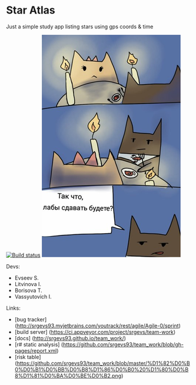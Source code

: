 # Star Atlas
Just a simple study app listing stars using gps coords & time

[![Build status](https://ci.appveyor.com/api/projects/status/wl6ela7a0lqx8s9l/branch/master?svg=true)](https://ci.appveyor.com/project/srgevs/team-work/branch/master)
[![art](https://github.com/srgevs93/team_work/blob/develop/art.jpg)](https://github.com/srgevs93/team_work/blob/develop/art.jpg)

Devs: 
* Evseev S.
* Litvinova I.
* Borisova T.
* Vassyutovich I.

Links:
* [bug tracker] (http://srgevs93.myjetbrains.com/youtrack/rest/agile/Agile-0/sprint)
* [build server] (https://ci.appveyor.com/project/srgevs/team-work)
* [docs] (http://srgevs93.github.io/team_work/) 
* [r# static analysis] (https://github.com/srgevs93/team_work/blob/gh-pages/report.xml)
* [risk table] (https://github.com/srgevs93/team_work/blob/master/%D1%82%D0%B0%D0%B1%D0%BB%D0%B8%D1%86%D0%B0%20%D1%80%D0%B8%D1%81%D0%BA%D0%BE%D0%B2.png)